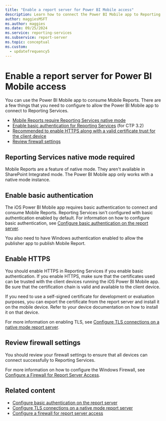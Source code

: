 ```yaml
---
title: "Enable a report server for Power BI Mobile access"
description: Learn how to connect the Power BI Mobile app to Reporting Services to consume Mobile Reports. Mobile Reports are a feature of Native Mode.
author: maggiesMSFT
ms.author: maggies
ms.date: 09/25/2024
ms.service: reporting-services
ms.subservice: report-server
ms.topic: conceptual
ms.custom:
  - updatefrequency5
---
```

# Enable a report server for Power BI Mobile access
You can use the Power BI Mobile app to consume Mobile Reports. There are a few things that you need to configure to allow the Power BI Mobile app to connect to Reporting Services.  
  
-   [Mobile Reports require Reporting Services native mode](#nativemode)  
-   [Enable basic authentication for Reporting Services](#basicauth) (for CTP 3.2)  
-   [Recommended to enable HTTPS along with a valid certificate trust for the client device](#https)  
-   [Review firewall settings](#firewall)  
  
## <a id="nativemode"></a> Reporting Services native mode required  
Mobile Reports are a feature of native mode. They aren't available in SharePoint Integrated mode. The Power BI Mobile app only works with a native mode instance.  
  
## <a id="basicauth"></a> Enable basic authentication  
The iOS Power BI Mobile app requires basic authentication to connect and consume Mobile Reports. Reporting Services isn't configured with basic authentication enabled by default. For information on how to configure basic authentication, see [Configure basic authentication on the report server](../../reporting-services/security/configure-windows-authentication-on-the-report-server.md).  
  
You also need to have Windows authentication enabled to allow the publisher app to publish Mobile Report.  
  
## <a id="https"></a> Enable HTTPS  
You should enable HTTPS in Reporting Services if you enable basic authentication. If you enable HTTPS, make sure that the certificates used can be trusted with the client devices running the iOS Power BI Mobile app. Be sure that the certification chain is valid and available to the client device.  
  
If you need to use a self-signed certificate for development or evaluation purposes, you can export the certificate from the report server and install it on the mobile device. Refer to your device documentation on how to install it on that device.  
  
For more information on enabling TLS, see [Configure TLS connections on a native mode report server](../../reporting-services/security/configure-ssl-connections-on-a-native-mode-report-server.md).

## <a id="firewall"></a> Review firewall settings
You should review your firewall settings to ensure that all devices can connect successfully to Reporting Services.   

For more information on how to configure the Windows Firewall, see [Configure a Firewall for Report Server Access](../../reporting-services/report-server/configure-a-firewall-for-report-server-access.md).  

## Related content

- [Configure basic authentication on the report server](../../reporting-services/security/configure-windows-authentication-on-the-report-server.md)
- [Configure TLS connections on a native mode report server](../../reporting-services/security/configure-ssl-connections-on-a-native-mode-report-server.md)
- [Configure a firewall for report server access](../../reporting-services/report-server/configure-a-firewall-for-report-server-access.md)
